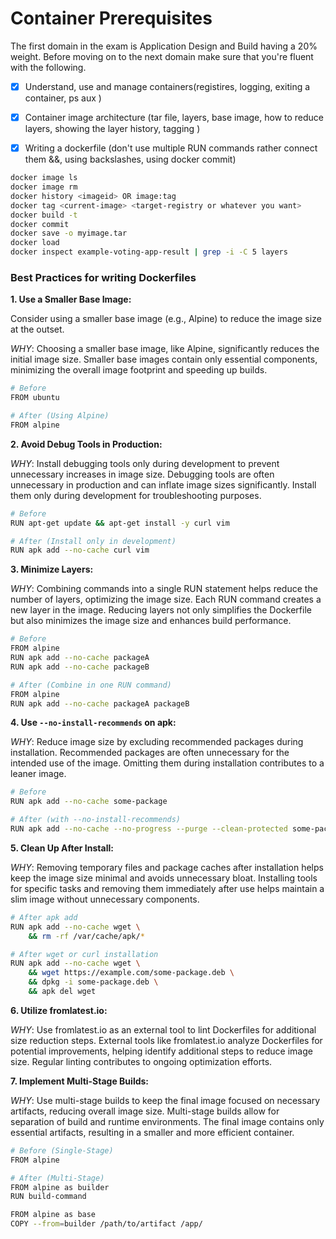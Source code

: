 # Container Prerequisites

The first domain in the exam is Application Design and Build having a 20% weight. Before moving on to the next domain make sure that you're fluent with the following. 

- [x] Understand, use and manage containers(registires, logging, exiting a container, ps aux )
- [x] Container image architecture (tar file, layers, base image, how to reduce layers, showing the layer history, tagging )
- [x] Writing a dockerfile (don't use multiple RUN commands rather connect them &&, using backslashes, using docker commit)


```sh
docker image ls
docker image rm
docker history <imageid> OR image:tag
docker tag <current-image> <target-registry or whatever you want>
docker build -t
docker commit
docker save -o myimage.tar
docker load
docker inspect example-voting-app-result | grep -i -C 5 layers
```

### Best Practices for writing Dockerfiles

**1. Use a Smaller Base Image:**

Consider using a smaller base image (e.g., Alpine) to reduce the image size at the outset.

*WHY*: Choosing a smaller base image, like Alpine, significantly reduces the initial image size. Smaller base images contain only essential components, minimizing the overall image footprint and speeding up builds.

```bash
# Before
FROM ubuntu
```

```bash
# After (Using Alpine)
FROM alpine
```

**2. Avoid Debug Tools in Production:**

*WHY*: Install debugging tools only during development to prevent unnecessary increases in image size. Debugging tools are often unnecessary in production and can inflate image sizes significantly. Install them only during development for troubleshooting purposes.

```bash
# Before
RUN apt-get update && apt-get install -y curl vim
```

```bash
# After (Install only in development)
RUN apk add --no-cache curl vim
```

**3. Minimize Layers:**

*WHY*: Combining commands into a single RUN statement helps reduce the number of layers, optimizing the image size. Each RUN command creates a new layer in the image. Reducing layers not only simplifies the Dockerfile but also minimizes the image size and enhances build performance.

```bash
# Before
FROM alpine
RUN apk add --no-cache packageA
RUN apk add --no-cache packageB
```

```bash
# After (Combine in one RUN command)
FROM alpine
RUN apk add --no-cache packageA packageB
```

**4. Use `--no-install-recommends` on apk:**

*WHY*: Reduce image size by excluding recommended packages during installation. Recommended packages are often unnecessary for the intended use of the image. Omitting them during installation contributes to a leaner image.

```bash
# Before
RUN apk add --no-cache some-package
```

```bash
# After (with --no-install-recommends)
RUN apk add --no-cache --no-progress --purge --clean-protected some-package
```

**5. Clean Up After Install:**

*WHY*: Removing temporary files and package caches after installation helps keep the image size minimal and avoids unnecessary bloat. Installing tools for specific tasks and removing them immediately after use helps maintain a slim image without unnecessary components.

```bash
# After apk add
RUN apk add --no-cache wget \
    && rm -rf /var/cache/apk/*
```

```bash
# After wget or curl installation
RUN apk add --no-cache wget \
    && wget https://example.com/some-package.deb \
    && dpkg -i some-package.deb \
    && apk del wget
```

**6. Utilize fromlatest.io:**

*WHY*: Use fromlatest.io as an external tool to lint Dockerfiles for additional size reduction steps. External tools like fromlatest.io analyze Dockerfiles for potential improvements, helping identify additional steps to reduce image size. Regular linting contributes to ongoing optimization efforts.

**7. Implement Multi-Stage Builds:**

*WHY*: Use multi-stage builds to keep the final image focused on necessary artifacts, reducing overall image size. Multi-stage builds allow for separation of build and runtime environments. The final image contains only essential artifacts, resulting in a smaller and more efficient container.

```bash
# Before (Single-Stage)
FROM alpine
```

```bash
# After (Multi-Stage)
FROM alpine as builder
RUN build-command

FROM alpine as base
COPY --from=builder /path/to/artifact /app/
```
